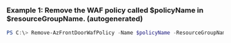 ### Example 1: Remove the WAF policy called $policyName in $resourceGroupName. (autogenerated)
```powershell
PS C:\> Remove-AzFrontDoorWafPolicy -Name $policyName -ResourceGroupName $resourceGroupName
```

